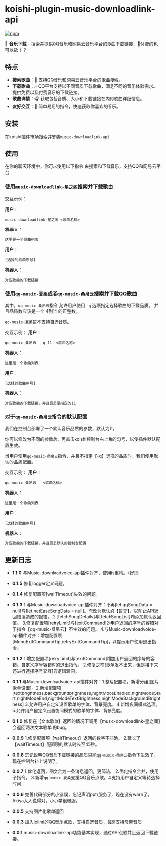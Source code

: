 # koishi-plugin-music-downloadlink-api

[![npm](https://img.shields.io/npm/v/koishi-plugin-music-downloadlink-api?style=flat-square)](https://www.npmjs.com/package/koishi-plugin-music-downloadlink-api)

🎵 **音乐下载** - 搜索并提供QQ音乐和网易云音乐平台的歌曲下载链接，🤩付费的也可以欸！？

## 特点

- **搜索歌曲**：🤩 支持QQ音乐和网易云音乐平台的歌曲搜索。
- **下载歌曲**：🎶 QQ平台支持以不同音质下载歌曲，满足不同的音乐体验需求。提供免费以及付费音乐的下载链接。
- **歌曲详情**：🎧 获取包括音质、大小和下载链接在内的歌曲详细信息。
- **友好交互**：📱 简单易用的指令，快速获取你喜欢的音乐。

## 安装

在koishi插件市场搜索并安装`music-downloadlink-api`

## 使用

在你的聊天环境中，你可以使用以下指令 来搜索和下载音乐，支持QQ和网易云平台

### 使用`music-downloadlink-星之阁`搜索并下载歌曲

交互示例：

**用户**：

```code
music-downloadlink-星之阁 <歌曲名称>
```

**机器人**：

```code
这里是一个歌曲列表
```

**用户**：

```code
[选择的歌曲序号]
```

**机器人**：

```code
对应歌曲的下载链接
```

### 使用`qq-music-夏柔`或者`qq-music-桑帛云`搜索并下载QQ歌曲

其中，`qq-music-桑帛云`指令 允许用户使用 `-q` 选项指定选择歌曲的下载品质。
并且品质数应该是一个 4到14 的正整数。

`qq-music-夏柔`暂不支持自选音质。

交互示例：
**用户**：

```code
qq-music-桑帛云  -q 11  <歌曲名称>  
```

**机器人**：

```code
这里是一个歌曲列表
```

**用户**：

```code
[选择的歌曲序号]
```

**机器人**：

```code
对应歌曲的下载链接，并且品质是指定的11
```

### 对于`qq-music-桑帛云`指令的默认配置

我们在控制台部署了一个默认音乐品质的参数，默认为11。

你可以修改为不同的参数后，再点击koishi控制台右上角的勾号，以使插件默认配置生效。

当用户使用`qq-music-桑帛云`指令，并且不指定【-q】选项的品质时，我们使用默认的品质配置。

交互示例：
**用户**：

```code
qq-music-桑帛云   <歌曲名称>  
```

**机器人**：

```code
这里是一个歌曲列表
```

**用户**：

```code
[选择的歌曲序号]
```

**机器人**：

```code
对应歌曲的下载链接，并且品质默认的控制台配置
```

## 更新日志

- **1.1.0**   与Music-downloadvoice-api插件对齐，使用ts重构。（好耶

- **0.1.5**   修复logger定义问题。

- **0.1.4**   修复配置项[waitTimeout]失效的问题。

- **0.1.3**  1.与Music-downloadvoice-api插件对齐：不再[let qqSongData  = null]与[let netEaseSongData  = null]。而改为默认的【暂无】，以防止API返回错误造成的报错。  2.[fetchSongDetails]与[fetchSongList]均添加默认返回值。 3.修复配置项[retryLimit]与[exitCommand]对用户返回的序号的容错对于指令【qq-music-桑帛云】不生效的问题。  4.与Music-downloadvoice-api插件对齐：增加配置项[MenuExitCommandTip,retryExitCommandTip]，以提示用户使用退出指令。

- **0.1.2**  1.增加配置项[retryLimit]与[exitCommand]增加用户返回的序号的容错。自定义序号容错时的退出指令。 2.修复之前[歌单发不出来，但是接下来还进行选择序号交互]的逻辑漏洞。

- **0.1.1**  与Music-downloadvoice-api插件对齐：1.整理配置项，新增分组[图片歌单设置]。2.新增配置项[textbrightness,backgroundbrightness,nightModeEnabled,nightModeStart,nightModeEnd,nightModeTextBrightness,nightModeBackgroundBrightness]  3.允许用户自定义设置歌单的字体、背景亮度。  4.新增夜间模式选项。  5.允许用户自定义设置夜间模式的歌单的字体、背景亮度。

- **0.1.0**  修复在【文本歌单】返回的情况下调用【music-downloadlink-星之阁】会返回两次文本歌单 的bug。

- **0.0.9**  1.修复配置项【waitTimeout】返回的数字不准确。 2.延长了【waitTimeout】配置项的默认时长至45秒。

- **0.0.8**  忘记说明QQ音乐下载链接的品质只能`qq-music-桑帛云`指令下生效了，现在控制台补上说明了。

- **0.0.7**  1.优化返回，图文合为一条消息返回，更简洁。 2.优化指令合并，使用子指令。 3.新增`qq-music-夏柔`支援QQ音乐点歌。4.支持用户自定义等待选择时间

- **0.0.6**  完善代码部分的小错误，忘记声明pptr服务了，现在没有warn了。Akisa大人说得对，小小学很佩服。

- **0.0.5**  支持图片化歌单返回

- **0.0.3**  加入lolimi的QQ音乐点歌，支持自选音质，最高支持母带音质

- **0.0.1**  music-downloadlink-api功能基本实现，通过API点歌并且返回下载链接。
